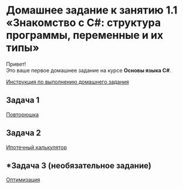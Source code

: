 # Домашнее задание к занятию 1.1 «Знакомство с C#: структура программы, переменные и их типы»

Привет! <br>
Это ваше первое домашнее задание на курсе **Основы языка C#**.

[Инструкция по выполнению домашнего задания](../common)

## Задача 1

[Повторюшка](01)

## Задача 2

[Ипотечный калькулятор](02)

## \*Задача 3 (необязательное задание)

[Оптимизация](03)

